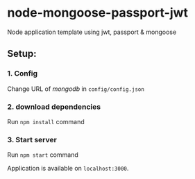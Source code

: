 # node-mongoose-passport-jwt
Node application template using jwt, passport &amp; mongoose

## Setup:
### 1. Config
Change URL of *mongodb* in `config/config.json` 
### 2. download dependencies
Run `npm install` command
### 3. Start server
Run `npm start` command

Application is available on `localhost:3000`.
